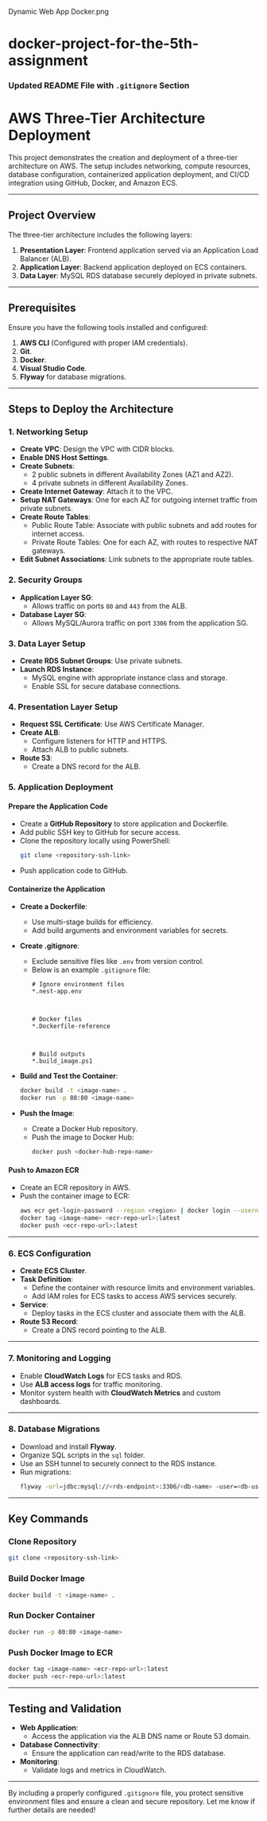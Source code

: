 Dynamic Web App Docker.png

# docker-project-for-the-5th-assignment
### Updated README File with `.gitignore` Section

# **AWS Three-Tier Architecture Deployment**

This project demonstrates the creation and deployment of a three-tier architecture on AWS. The setup includes networking, compute resources, database configuration, containerized application deployment, and CI/CD integration using GitHub, Docker, and Amazon ECS.

---

## **Project Overview**

The three-tier architecture includes the following layers:
1. **Presentation Layer**: Frontend application served via an Application Load Balancer (ALB).
2. **Application Layer**: Backend application deployed on ECS containers.
3. **Data Layer**: MySQL RDS database securely deployed in private subnets.

---

## **Prerequisites**

Ensure you have the following tools installed and configured:
1. **AWS CLI** (Configured with proper IAM credentials).
2. **Git**.
3. **Docker**.
4. **Visual Studio Code**.
5. **Flyway** for database migrations.

---

## **Steps to Deploy the Architecture**

### **1. Networking Setup**
- **Create VPC**: Design the VPC with CIDR blocks.
- **Enable DNS Host Settings**.
- **Create Subnets**:
  - 2 public subnets in different Availability Zones (AZ1 and AZ2).
  - 4 private subnets in different Availability Zones.
- **Create Internet Gateway**: Attach it to the VPC.
- **Setup NAT Gateways**: One for each AZ for outgoing internet traffic from private subnets.
- **Create Route Tables**:
  - Public Route Table: Associate with public subnets and add routes for internet access.
  - Private Route Tables: One for each AZ, with routes to respective NAT gateways.
- **Edit Subnet Associations**: Link subnets to the appropriate route tables.

### **2. Security Groups**
- **Application Layer SG**:
  - Allows traffic on ports `80` and `443` from the ALB.
- **Database Layer SG**:
  - Allows MySQL/Aurora traffic on port `3306` from the application SG.

### **3. Data Layer Setup**
- **Create RDS Subnet Groups**: Use private subnets.
- **Launch RDS Instance**:
  - MySQL engine with appropriate instance class and storage.
  - Enable SSL for secure database connections.

### **4. Presentation Layer Setup**
- **Request SSL Certificate**: Use AWS Certificate Manager.
- **Create ALB**:
  - Configure listeners for HTTP and HTTPS.
  - Attach ALB to public subnets.
- **Route 53**:
  - Create a DNS record for the ALB.

### **5. Application Deployment**
#### **Prepare the Application Code**
- Create a **GitHub Repository** to store application and Dockerfile.
- Add public SSH key to GitHub for secure access.
- Clone the repository locally using PowerShell:
  ```bash
  git clone <repository-ssh-link>
  ```
- Push application code to GitHub.

#### **Containerize the Application**
- **Create a Dockerfile**:
  - Use multi-stage builds for efficiency.
  - Add build arguments and environment variables for secrets.
- **Create .gitignore**:
  - Exclude sensitive files like `.env` from version control.
  - Below is an example `.gitignore` file:
    ```gitignore
    # Ignore environment files
    *.nest-app.env



    # Docker files
    *.Dockerfile-reference
    


    # Build outputs
    *.build_image.ps1
    ```

- **Build and Test the Container**:
  ```bash
  docker build -t <image-name> .
  docker run -p 80:80 <image-name>
  ```
- **Push the Image**:
  - Create a Docker Hub repository.
  - Push the image to Docker Hub:
    ```bash
    docker push <docker-hub-repo-name>
    ```

#### **Push to Amazon ECR**
- Create an ECR repository in AWS.
- Push the container image to ECR:
  ```bash
  aws ecr get-login-password --region <region> | docker login --username AWS --password-stdin <ecr-repo-url>
  docker tag <image-name> <ecr-repo-url>:latest
  docker push <ecr-repo-url>:latest
  ```

---

### **6. ECS Configuration**
- **Create ECS Cluster**.
- **Task Definition**:
  - Define the container with resource limits and environment variables.
  - Add IAM roles for ECS tasks to access AWS services securely.
- **Service**:
  - Deploy tasks in the ECS cluster and associate them with the ALB.
- **Route 53 Record**:
  - Create a DNS record pointing to the ALB.

---

### **7. Monitoring and Logging**
- Enable **CloudWatch Logs** for ECS tasks and RDS.
- Use **ALB access logs** for traffic monitoring.
- Monitor system health with **CloudWatch Metrics** and custom dashboards.

---

### **8. Database Migrations**
- Download and install **Flyway**.
- Organize SQL scripts in the `sql` folder.
- Use an SSH tunnel to securely connect to the RDS instance.
- Run migrations:
  ```bash
  flyway -url=jdbc:mysql://<rds-endpoint>:3306/<db-name> -user=<db-user> -password=<db-password> migrate
  ```

---

## **Key Commands**

### **Clone Repository**
```bash
git clone <repository-ssh-link>
```

### **Build Docker Image**
```bash
docker build -t <image-name> .
```

### **Run Docker Container**
```bash
docker run -p 80:80 <image-name>
```

### **Push Docker Image to ECR**
```bash
docker tag <image-name> <ecr-repo-url>:latest
docker push <ecr-repo-url>:latest
```

---

## **Testing and Validation**
- **Web Application**:
  - Access the application via the ALB DNS name or Route 53 domain.
- **Database Connectivity**:
  - Ensure the application can read/write to the RDS database.
- **Monitoring**:
  - Validate logs and metrics in CloudWatch.

---

By including a properly configured `.gitignore` file, you protect sensitive environment files and ensure a clean and secure repository. Let me know if further details are needed!
